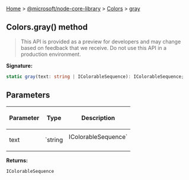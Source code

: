 [Home](./index) &gt; [@microsoft/node-core-library](./node-core-library.md) &gt; [Colors](./node-core-library.colors.md) &gt; [gray](./node-core-library.colors.gray.md)

## Colors.gray() method

> This API is provided as a preview for developers and may change based on feedback that we receive. Do not use this API in a production environment.
> 

<b>Signature:</b>

```typescript
static gray(text: string | IColorableSequence): IColorableSequence;
```

## Parameters

|  <p>Parameter</p> | <p>Type</p> | <p>Description</p> |
|  --- | --- | --- |
|  <p>text</p> | <p>`string | IColorableSequence`</p> |  |

<b>Returns:</b>

`IColorableSequence`

